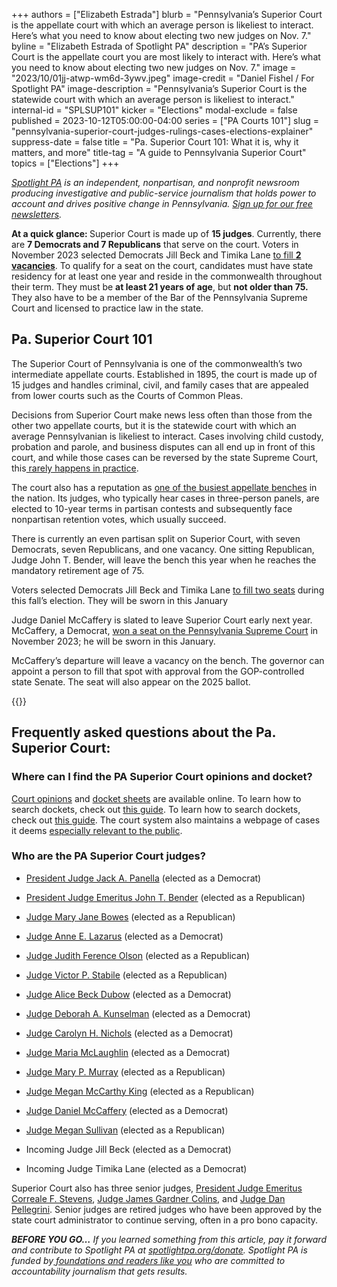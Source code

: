 +++
authors = ["Elizabeth Estrada"]
blurb = "Pennsylvania’s Superior Court is the appellate court with which an average person is likeliest to interact. Here’s what you need to know about electing two new judges on Nov. 7."
byline = "Elizabeth Estrada of Spotlight PA"
description = "PA’s Superior Court is the appellate court you are most likely to interact with. Here’s what you need to know about electing two new judges on Nov. 7."
image = "2023/10/01jj-atwp-wm6d-3ywv.jpeg"
image-credit = "Daniel Fishel / For Spotlight PA"
image-description = "Pennsylvania’s Superior Court is the statewide court with which an average person is likeliest to interact."
internal-id = "SPLSUP101"
kicker = "Elections"
modal-exclude = false
published = 2023-10-12T05:00:00-04:00
series = ["PA Courts 101"]
slug = "pennsylvania-superior-court-judges-rulings-cases-elections-explainer"
suppress-date = false
title = "Pa. Superior Court 101: What it is, why it matters, and more"
title-tag = "A guide to Pennsylvania Superior Court"
topics = ["Elections"]
+++

<a href="https://www.spotlightpa.org/"><em>Spotlight PA</em></a><em> is an independent, nonpartisan, and nonprofit newsroom producing investigative and public-service journalism that holds power to account and drives positive change in Pennsylvania. </em><a href="https://www.spotlightpa.org/newsletters"><em>Sign up for our free newsletters</em></a><em>.</em><strong></strong>

<strong>At a quick glance: </strong>Superior Court is made up of <strong>15 judges</strong>. Currently, there are <strong>7 Democrats and 7 Republicans</strong> that serve on the court. Voters in November 2023 selected Democrats Jill Beck and Timika Lane <a href="https://www.spotlightpa.org/news/2023/11/pennsylvania-election-2023-results-superior-court-maria-battista-jill-beck-timika-lane-harry-smail/">to fill <strong>2 vacancies</strong></a>. To qualify for a seat on the court, candidates must have state residency for at least one year and reside in the commonwealth throughout their term. They must be <strong>at least 21 years of age</strong>, but <strong>not older than 75.</strong> They also have to be a member of the Bar of the Pennsylvania Supreme Court and licensed to practice law in the state.

<script src="https://www.spotlightpa.org/embed.js" async></script><div data-spl-embed-version="1" data-spl-src="https://www.spotlightpa.org/embeds/newsletter/"></div>

## Pa. Superior Court 101

The Superior Court of Pennsylvania is one of the commonwealth’s two intermediate appellate courts. Established in 1895, the court is made up of 15 judges and handles criminal, civil, and family cases that are appealed from lower courts such as the Courts of Common Pleas.

Decisions from Superior Court make news less often than those from the other two appellate courts, but it is the statewide court with which an average Pennsylvanian is likeliest to interact. Cases involving child custody, probation and parole, and business disputes can all end up in front of this court, and while those cases can be reversed by the state Supreme Court, this<a href="https://www.pacourts.us/learn/"> rarely happens in practice</a>.

The court also has a reputation as <a href="https://whyy.org/articles/a-voter-guide-to-pennsylvanias-2021-judicial-elections-2/">one of the busiest appellate benches</a> in the nation. Its judges, who typically hear cases in three-person panels, are elected to 10-year terms in partisan contests and subsequently face nonpartisan retention votes, which usually succeed.

There is currently an even partisan split on Superior Court, with seven Democrats, seven Republicans, and one vacancy. One sitting Republican, Judge John T. Bender, will leave the bench this year when he reaches the mandatory retirement age of 75.

Voters selected Democrats Jill Beck and Timika Lane <a href="https://www.spotlightpa.org/news/2023/11/pennsylvania-election-2023-results-superior-court-maria-battista-jill-beck-timika-lane-harry-smail/">to fill two seats</a> during this fall’s election. They will be sworn in this January

Judge Daniel McCaffery is slated to leave Superior Court early next year. McCaffery, a Democrat, <a href="https://www.spotlightpa.org/news/2023/11/pennsylvania-election-results-supreme-court-daniel-mccaffery-carolyn-carluccio/">won a seat on the Pennsylvania Supreme Court</a> in November 2023; he will be sworn in this January.

McCaffery’s departure will leave a vacancy on the bench. The governor can appoint a person to fill that spot with approval from the GOP-controlled state Senate. The seat will also appear on the 2025 ballot. <strong></strong>

{{<picture src="2023/10/01jj-b4wq-kwk0-qj9n.jpeg" description="Members of the Pennsylvania Superior Court as of October 2023." caption="Members of the Pennsylvania Superior Court as of October 2023." credit="Courtesy Administrative Office of Pennsylvania Courts">}}

## Frequently asked questions about the Pa. Superior Court:

### Where can I find the PA Superior Court opinions and docket?

<a href="https://www.pacourts.us/courts/superior-court/opinions">Court opinions</a> and <a href="https://ujsportal.pacourts.us/CaseSearch">docket sheets</a> are available online. To learn how to search dockets, check out <a href="https://web.archive.org/20231018015129/https://help.pacourts.us/PortalHelpDocs/UJS%20Docket%20Sheets.pdf">this guide</a>. To learn how to search dockets, check out <a href="https://web.archive.org/20231018015129/https://help.pacourts.us/PortalHelpDocs/UJS%20Docket%20Sheets.pdf">this guide</a>. The court system also maintains a webpage of cases it deems <a href="https://www.pacourts.us/news-and-statistics/cases-of-public-interest">especially relevant to the public</a>.

### Who are the PA Superior Court judges?

- <a href="https://web.archive.org/20231009220948/https://www.pacourts.us/courts/superior-court/superior-court-judges/judge-jack-a-panella">President Judge Jack A. Panella</a> (elected as a Democrat)

- <a href="https://web.archive.org/20231018015436/https://www.pacourts.us/courts/superior-court/superior-court-judges/judge-john-t-bender">President Judge Emeritus John T. Bender</a> (elected as a Republican)

- <a href="https://web.archive.org/20231018020057/https://www.pacourts.us/courts/superior-court/superior-court-judges/judge-mary-jane-bowes">Judge Mary Jane Bowes</a> (elected as a Republican)

- <a href="https://web.archive.org/20231017052032/https://www.pacourts.us/courts/superior-court/superior-court-judges/judge-anne-e-lazarus">Judge Anne E. Lazarus</a> (elected as a Democrat)

- <a href="https://web.archive.org/20231018014815/https://www.pacourts.us/courts/superior-court/superior-court-judges/judge-judith-ference-olson">Judge Judith Ference Olson</a> (elected as a Republican)

- <a href="https://web.archive.org/20231009215442/https://www.pacourts.us/courts/superior-court/superior-court-judges/judge-victor-p-stabile">Judge Victor P. Stabile</a> (elected as a Republican)

- <a href="https://web.archive.org/20231010155347/https://www.pacourts.us/courts/superior-court/superior-court-judges/judge-alice-beck-dubow">Judge Alice Beck Dubow</a> (elected as a Democrat)

- <a href="https://web.archive.org/20231018020009/https://www.pacourts.us/courts/superior-court/superior-court-judges/judge-deborah-a-kunselman">Judge Deborah A. Kunselman</a> (elected as a Democrat)

- <a href="https://web.archive.org/20231018015405/https://www.pacourts.us/courts/superior-court/superior-court-judges/judge-carolyn-h-nichols">Judge Carolyn H. Nichols</a> (elected as a Democrat)

- <a href="https://web.archive.org/20231017052109/https://www.pacourts.us/courts/superior-court/superior-court-judges/judge-maria-mclaughlin">Judge Maria McLaughlin</a> (elected as a Democrat)

- <a href="https://web.archive.org/20231018014818/https://www.pacourts.us/courts/superior-court/superior-court-judges/judge-mary-p-murray">Judge Mary P. Murray</a> (elected as a Republican)

- <a href="https://web.archive.org/20231018014815/https://www.pacourts.us/courts/superior-court/superior-court-judges/judge-megan-mccarthy-king">Judge Megan McCarthy King</a> (elected as a Republican)

- <a href="https://web.archive.org/20231009045003/https://www.pacourts.us/courts/superior-court/superior-court-judges/judge-daniel-d-mccaffery">Judge Daniel McCaffery</a> (elected as a Democrat)

- <a href="https://web.archive.org/20231018020226/https://www.pacourts.us/courts/superior-court/superior-court-judges/judge-megan-sullivan">Judge Megan Sullivan</a> (elected as a Republican)

- Incoming Judge Jill Beck (elected as a Democrat)

- Incoming Judge Timika Lane (elected as a Democrat)

Superior Court also has three senior judges, <a href="https://web.archive.org/20231013072213/https://www.pacourts.us/courts/superior-court/superior-court-judges/president-judge-emeritus-correale-f-stevens">President Judge Emeritus Correale F. Stevens</a>, <a href="https://web.archive.org/20231014205038/https://www.pacourts.us/courts/superior-court/superior-court-judges/senior-judge-james-gardner-colins">Judge James Gardner Colins</a>, and <a href="https://web.archive.org/20231014203534/https://www.pacourts.us/courts/superior-court/superior-court-judges/senior-judge-dan-pellegrini">Judge Dan Pellegrini</a>. Senior judges are retired judges who have been approved by the state court administrator to continue serving, often in a pro bono capacity.

<strong><em>BEFORE YOU GO…</em></strong><em> If you learned something from this article, pay it forward and contribute to Spotlight PA at </em><a href="https://www.spotlightpa.org/donate"><em>spotlightpa.org/donate</em></a><em>. Spotlight PA is funded by</em><a href="https://www.spotlightpa.org/support"><em> foundations and readers like you</em></a><em> who are committed to accountability journalism that gets results.</em>

